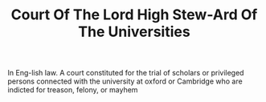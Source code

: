 ---
title: Court Of The Lord High Stew-Ard Of The Universities
letter: C
permalink: "/definitions/bld-court-of-the-lord-high-stew-ard-of-the-universities.html"
body: In Eng-lish law. A court constituted for the trial of scholars or privileged
  persons connected with the university at oxford or Cambridge who are indicted for
  treason, felony, or mayhem
published_at: '2018-07-07'
source: Black's Law Dictionary 2nd Ed (1910)
layout: post
---